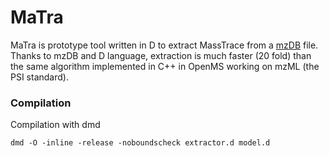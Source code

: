 MaTra
=====

MaTra is prototype tool written in D to extract MassTrace from a [mzDB](https://github.com/mzdb/pwiz-mzdb) file.
Thanks to mzDB and D language, extraction is much faster (20 fold) than the same algorithm implemented in C++ in OpenMS working on mzML (the PSI standard). 

### Compilation
Compilation with dmd

  `dmd -O -inline -release -noboundscheck extractor.d model.d`
